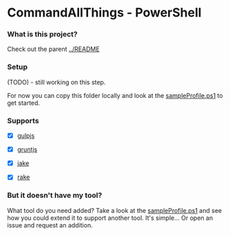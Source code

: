 CommandAllThings - PowerShell
================

### What is this project?

Check out the parent [../README](../README.md)


### Setup

(TODO) - still working on this step.

For now you can copy this folder locally and look at the [sampleProfile.ps1](sampleProfile.ps1) to get started.

### Supports

- [x] [gulpjs](http://gulpjs.com)
- [x] [gruntjs](http://gruntjs.com)
- [x] [jake](https://github.com/mde/jake)
- [x] [rake](http://rake.rubyforge.org/)


### But it doesn't have my tool?

What tool do you need added? Take a look at the  [sampleProfile.ps1](sampleProfile.ps1) and see how you could extend it to support another tool. It's simple... Or open an issue and request an addition.
